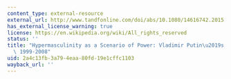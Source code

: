 ```yaml
---
content_type: external-resource
external_url: http://www.tandfonline.com/doi/abs/10.1080/14616742.2015.1125649
has_external_license_warning: true
license: https://en.wikipedia.org/wiki/All_rights_reserved
status: ''
title: "Hypermasculinity as a Scenario of Power: Vladimir Putin\u2019s Iconic Rule,\
  \ 1999-2008"
uid: 2a4c13fb-3a79-4eaa-80fd-19e1cffc1103
wayback_url: ''
---
```

